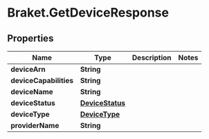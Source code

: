 # Braket.GetDeviceResponse

## Properties

Name | Type | Description | Notes
------------ | ------------- | ------------- | -------------
**deviceArn** | **String** |  | 
**deviceCapabilities** | **String** |  | 
**deviceName** | **String** |  | 
**deviceStatus** | [**DeviceStatus**](DeviceStatus.md) |  | 
**deviceType** | [**DeviceType**](DeviceType.md) |  | 
**providerName** | **String** |  | 


